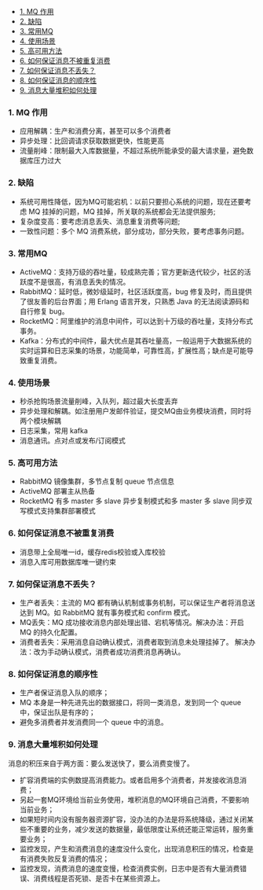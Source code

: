 <!-- TOC -->

- [1. MQ 作用](#1-mq-作用)
- [2. 缺陷](#2-缺陷)
- [3. 常用MQ](#3-常用mq)
- [4. 使用场景](#4-使用场景)
- [5. 高可用方法](#5-高可用方法)
- [6. 如何保证消息不被重复消费](#6-如何保证消息不被重复消费)
- [7. 如何保证消息不丢失？](#7-如何保证消息不丢失)
- [8. 如何保证消息的顺序性](#8-如何保证消息的顺序性)
- [9. 消息大量堆积如何处理](#9-消息大量堆积如何处理)

<!-- /TOC -->
### 1. MQ 作用
- 应用解耦：生产和消费分离，甚至可以多个消费者
- 异步处理：比回调请求获取数据更快，性能更高
- 流量削峰：限制最大入库数据量，不超过系统所能承受的最大请求量，避免数据库压力过大

### 2. 缺陷
- 系统可用性降低，因为MQ可能宕机：以前只要担心系统的问题，现在还要考虑 MQ 挂掉的问题，MQ 挂掉，所关联的系统都会无法提供服务;
- 复杂度变高：要考虑消息丢失、消息重复消费等问题;
- 一致性问题：多个 MQ 消费系统，部分成功，部分失败，要考虑事务问题。

### 3. 常用MQ
- ActiveMQ：支持万级的吞吐量，较成熟完善；官方更新迭代较少，社区的活跃度不是很高，有消息丢失的情况。
- RabbitMQ：延时低，微妙级延时，社区活跃度高，bug 修复及时，而且提供了很友善的后台界面；用 Erlang 语言开发，只熟悉 Java 的无法阅读源码和自行修复 bug。
- RocketMQ：阿里维护的消息中间件，可以达到十万级的吞吐量，支持分布式事务。
- Kafka：分布式的中间件，最大优点是其吞吐量高，一般运用于大数据系统的实时运算和日志采集的场景，功能简单，可靠性高，扩展性高；缺点是可能导致重复消费。

### 4. 使用场景
- 秒杀抢购场景流量削峰，入队列，超过最大长度丢弃
- 异步处理和解耦。如注册用户发邮件验证，提交MQ由业务模块消费，同时将两个模块解耦
- 日志采集，常用 kafka
- 消息通讯。点对点或发布/订阅模式

### 5. 高可用方法
- RabbitMQ 镜像集群，多节点复制 queue 节点信息
- ActiveMQ 部署主从热备
- RocketMQ 有多 master 多 slave 异步复制模式和多 master 多 slave 同步双写模式支持集群部署模式

### 6. 如何保证消息不被重复消费
- 消息带上全局唯一id，缓存redis校验或入库校验
- 消息入库可用数据库唯一键约束

### 7. 如何保证消息不丢失？
- 生产者丢失：主流的 MQ 都有确认机制或事务机制，可以保证生产者将消息送达到 MQ。如 RabbitMQ 就有事务模式和 confirm 模式。
- MQ丢失：MQ 成功接收消息内部处理出错、宕机等情况。解决办法：开启 MQ 的持久化配置。
- 消费者丢失：采用消息自动确认模式，消费者取到消息未处理挂掉了。  解决办法：改为手动确认模式，消费者成功消费消息再确认。

### 8. 如何保证消息的顺序性
- 生产者保证消息入队的顺序；
- MQ 本身是一种先进先出的数据接口，将同一类消息，发到同一个 queue 中，保证出队是有序的；
- 避免多消费者并发消费同一个 queue 中的消息。

### 9. 消息大量堆积如何处理
消息的积压来自于两方面：要么发送快了，要么消费变慢了。
- 扩容消费端的实例数提高消费能力。或者启用多个消费者，并发接收消息消费；
- 另起一套MQ环境给当前业务使用，堆积消息的MQ环境自己消费，不要影响当前业务；
- 如果短时间内没有服务器资源扩容，没办法的办法是将系统降级，通过关闭某些不重要的业务，减少发送的数据量，最低限度让系统还能正常运转，服务重要业务；
- 监控发现，产生和消费消息的速度没什么变化，出现消息积压的情况，检查是有消费失败反复消费的情况；
- 监控发现，消费消息的速度变慢，检查消费实例，日志中是否有大量消费错误、消费线程是否死锁、是否卡在某些资源上。


